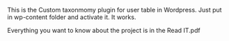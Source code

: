 This is the Custom taxonmomy plugin for user table in Wordpress.
Just put in wp-content folder and activate it. It works.

Everything you want to know about the project is in the Read IT.pdf
